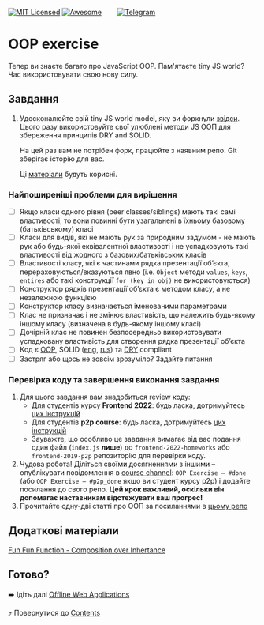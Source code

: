 [![MIT Licensed][icon-mit]][license]
[![Awesome][icon-awesome]][awesome]
&nbsp;&nbsp;&nbsp;&nbsp;&nbsp;&nbsp;
[![Telegram][icon-chat]][chat]

# OOP exercise

Тепер ви знаєте багато про JavaScript OOP. Пам'ятаєте tiny JS world? Час використовувати свою нову силу.

## Завдання 

1. Удосконалюйте свій tiny JS world model, яку ви форкнули
   [звідси](https://github.com/OleksiyRudenko/a-tiny-JS-world).
   Цього разу використовуйте свої улюблені методи JS ООП для збереження
   принципів DRY and SOLID.

   На цей раз вам не потрібен форк, працюйте з наявним репо.
   Git зберігає історію для вас.
   
   Ці [матеріали](https://github.com/OleksiyRudenko/a-tiny-JS-world/blob/master/README.md#learn-on-your-own) будуть корисні.

### Найпоширеніші проблеми для вирішення

- [ ] Якщо класи одного рівня (peer classes/siblings) мають такі самі властивості, то вони повинні бути узагальнені в їхньому базовому (батьківському) класі
- [ ] Класи для видів, які не мають рук за природним задумом - не мають рук або будь-якої еквівалентної властивості
      і не успадковують такі властивості від жодного з базових/батьківських класів
- [ ] Властивості класу, які є частинами рядка презентації об’єкта, перераховуються/вказуються явно
      (i.e. `Object` методи `values`, `keys`, `entires` або такі конструкції `for (key in obj)` не використовуються)
- [ ] Конструктор рядків презентації об’єкта є методом класу, а не незалежною функцією
- [ ] Конструктор класу визначається іменованими параметрами
- [ ] Клас не призначає і не змінює властивість, що належить будь-якому іншому класу (визначена в будь-якому іншому класі)
- [ ] Дочірній клас не повинен безпосередньо використовувати успадковану властивість для створення рядка презентації об’єкта
- [ ] Код є [OOP](https://www.freecodecamp.org/news/object-oriented-programming-concepts-21bb035f7260/), SOLID ([eng](https://medium.com/@cramirez92/s-o-l-i-d-the-first-5-priciples-of-object-oriented-design-with-javascript-790f6ac9b9fa), [rus](https://medium.com/webbdev/solid-4ffc018077da)) та [DRY](https://code.tutsplus.com/tutorials/3-key-software-principles-you-must-understand--net-25161) compliant
- [ ] Застряг або щось не зовсім зрозуміло? Задайте питання

### Перевірка коду та завершення виконання завдання

1. Для цього завдання вам знадобиться review коду:
   - Для студентів курсу **Frontend 2022**: будь ласка, дотримуйтесь [цих інструкцій](https://github.com/kottans/frontend-2021-homeworks/blob/master/README.md)
   - Для студентів **p2p course**: будь ласка, дотримуйтесь [цих інструкцій](https://github.com/kottans/frontend-2019-p2p/blob/master/CONTRIBUTING.md)
   - Зауважте, що особливо це завдання вимагає від вас подання
   один файл (`index.js` **лише**) до
   `frontend-2022-homeworks` або `frontend-2019-p2p` репозиторію для перевірки коду.
1. Чудова робота! Діліться своїми досягненнями з іншими –
   опублікувати повідомлення в [course channel][chat]:
   `OOP Exercise — #done` (або `OOP Exercise — #p2p_done` якщо ви студент курсу p2p) і додайте посилання до свого репо. **Цей крок важливий, оскільки він допомагає наставникам відстежувати ваш прогрес!**
1. Прочитайте одну-дві статті про ООП за посиланнями в
   [цьому репо](https://github.com/OleksiyRudenko/a-tiny-JS-world/blob/master/README.md#learn-on-your-own)

## Додаткові матеріали

[Fun Fun Function - Composition over Inhertance](https://www.youtube.com/watch?v=wfMtDGfHWpA)

## Готово?

➡️ Ідіть далі [Offline Web Applications](app-design-offline.md)

⤴️ Повернутися до [Contents](../contents.md)


[icon-chat]: https://img.shields.io/badge/chat-on%20telegram-blue.svg
[icon-mit]: https://img.shields.io/badge/license-MIT-blue.svg
[icon-awesome]: https://cdn.rawgit.com/sindresorhus/awesome/d7305f38d29fed78fa85652e3a63e154dd8e8829/media/badge.svg

[license]: https://github.com/Kottans/web/blob/master/LICENSE.md
[awesome]: https://github.com/sindresorhus/awesome#front-end-development
[chat]: https://t.me/joinchat/CX8EF1JmLm9IM6J6oy2U7Q
